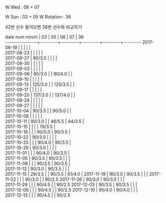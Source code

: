 W Wed      : 06 + 07 

W Sun      : 03 + 05
W Rotation : 36

42번 선수 들어오면 36번 선수와 비교하기

date num min/rt |    03   |    05   |    06   |    07   |    36   
----------------+---------+---------+---------+---------+---------
2017-08-19      |         |         |         |         |       
2017-08-23      |         |         |         |         |       
2017-08-27      |  90/3.5 |         |         |         |       
2017-08-30      |         |         |         |         |       
2017-09-03      |         |         |         |         |       
2017-09-06      |  90/3.0 |         |  90/4.0 |         |       
2017-09-10      |         |         |         |         |       
2017-09-13      | 125/3.0 |         | 125/3.5 |         |       
2017-09-17      |         |         |         |         |       
2017-09-20      | 137/3.0 |         | 137/4.0 |         |       
2017-09-24      |         |         |         |         |       
2017-09-27      |         |         |         |         |       
2017-10-04      |  90/3.5 |         |  90/5.0 |         |       
2017-10-08      |         |         |         |         |       
2017-10-11      |  90/3.0 |         |  46/5.5 |  44/3.5 |       
2017-10-15      |         |         |         |  79/3.5 |       
2017-10-18      |         |         |  90/5.0 |  90/3.5 |       
2017-10-22      |  90/3.0 |         |         |         |       
2017-10-25      |         |         |  90/4.0 |  90/3.5 |       
2017-10-29      |  90/3.0 |         |         |         |       
2017-11-01      |         |         |  90/4.0 |  90/3.5 |       
2017-11-05      |  90/3.5 |  90/3.5 |         |         |       
2017-11-08      |         |         |  90/3.5 |  90/3.5 |       
2017-11-12      |  90/3.0 |  90/3.5 |         |         |       
2017-11-15      |  29/3.5 |         |  90/3.5 |  61/4.0 |
2017-11-19      |  90/3.0 |  90/3.5 |         |         |
2017-11-22      |         |         |  90/3.0 |         |  90/2.5
2017-11-26      |  90/3.0 |  90/3.5 |         |         |        
2017-11-29      |         |         |  90/4.5 |         |  90/2.5
2017-12-03      |  90/3.5 |  90/3.5 |         |         |        
2017-12-06      |         |         |  90/4.5 |         |  90/2.5
2017-12-10      |  90/4.0 |  90/4.0 |         |         |        
2017-12-13      |         |         |  90/4.5 |         |  90/2.5

